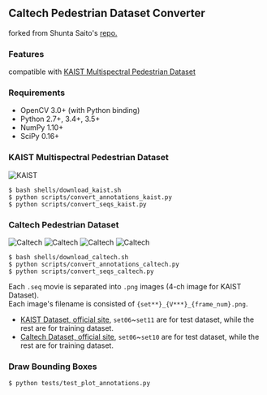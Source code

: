 ## Caltech Pedestrian Dataset Converter
forked from Shunta Saito's [repo.](https://github.com/mitmul/caltech-pedestrian-dataset-converter )

### Features 
compatible with [KAIST Multispectral Pedestrian Dataset](http://multispectral.kaist.ac.kr) 

### Requirements

- OpenCV 3.0+ (with Python binding)
- Python 2.7+, 3.4+, 3.5+
- NumPy 1.10+
- SciPy 0.16+

### KAIST Multispectral Pedestrian Dataset
![KAIST](https://sites.google.com/site/pedestrianbenchmark/home/main_img.png)

	$ bash shells/download_kaist.sh
	$ python scripts/convert_annotations_kaist.py
	$ python scripts/convert_seqs_kaist.py



### Caltech Pedestrian Dataset
![Caltech](http://www.vision.caltech.edu/Image_Datasets/CaltechPedestrians/files/peds01_web.jpg)
![Caltech](http://www.vision.caltech.edu/Image_Datasets/CaltechPedestrians/files/peds02_web.jpg)
![Caltech](http://www.vision.caltech.edu/Image_Datasets/CaltechPedestrians/files/peds03_web.jpg)
![Caltech](http://www.vision.caltech.edu/Image_Datasets/CaltechPedestrians/files/peds04_web.jpg)


	$ bash shells/download_caltech.sh
	$ python scripts/convert_annotations_caltech.py
	$ python scripts/convert_seqs_caltech.py


Each `.seq` movie is separated into `.png` images (4-ch image for KAIST Dataset).   
Each image's filename is consisted of `{set**}_{V***}_{frame_num}.png`. 

- [KAIST Dataset, official site](http://multispectral.kaist.ac.kr), `set06`~`set11` are for test dataset, while the rest are for training dataset.
- [Caltech Dataset, official site](http://www.vision.caltech.edu/Image_Datasets/CaltechPedestrians/), `set06`~`set10` are for test dataset, while the rest are for training dataset. 


### Draw Bounding Boxes

	$ python tests/test_plot_annotations.py

